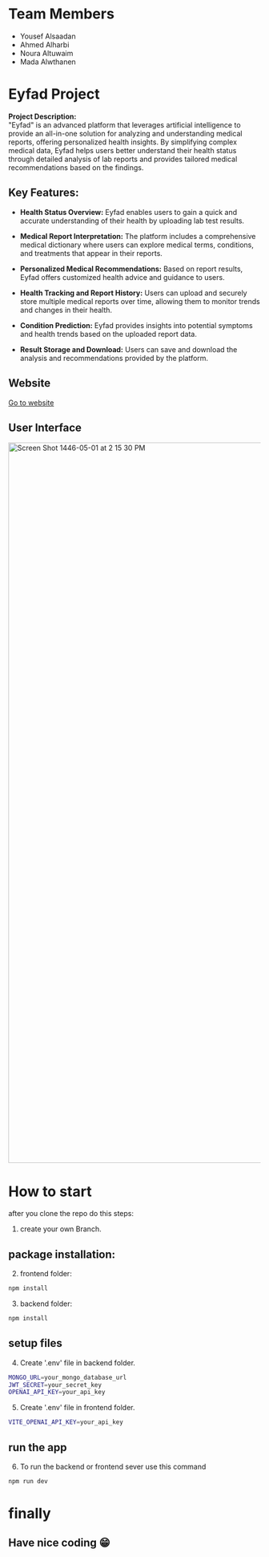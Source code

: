 # Team Members

- Yousef Alsaadan
- Ahmed Alharbi
- Noura Altuwaim
- Mada Alwthanen

# Eyfad Project

**Project Description:**  
"Eyfad" is an advanced platform that leverages artificial intelligence to provide an all-in-one solution for analyzing and understanding medical reports, offering personalized health insights. By simplifying complex medical data, Eyfad helps users better understand their health status through detailed analysis of lab reports and provides tailored medical recommendations based on the findings.

## Key Features:

- **Health Status Overview:** Eyfad enables users to gain a quick and accurate understanding of their health by uploading lab test results.

- **Medical Report Interpretation:** The platform includes a comprehensive medical dictionary where users can explore medical terms, conditions, and treatments that appear in their reports.

- **Personalized Medical Recommendations:** Based on report results, Eyfad offers customized health advice and guidance to users.

- **Health Tracking and Report History:** Users can upload and securely store multiple medical reports over time, allowing them to monitor trends and changes in their health.

- **Condition Prediction:** Eyfad provides insights into potential symptoms and health trends based on the uploaded report data.

- **Result Storage and Download:** Users can save and download the analysis and recommendations provided by the platform.

## Website

[Go to website](https://eyfad-project.onrender.com/)

## User Interface

<img width="1437" alt="Screen Shot 1446-05-01 at 2 15 30 PM" src="https://github.com/user-attachments/assets/a341bf32-2541-4abd-beba-7c3b9f5ae3be">

# How to start

after you clone the repo do this steps:

1. create your own Branch.

## package installation:

2. frontend folder:

```bash
npm install
```

3. backend folder:

```bash
npm install
```

## setup files

4. Create '.env' file in backend folder.

```bash
MONGO_URL=your_mongo_database_url
JWT_SECRET=your_secret_key
OPENAI_API_KEY=your_api_key
```

5. Create '.env' file in frontend folder.

```bash
VITE_OPENAI_API_KEY=your_api_key
```

## run the app

6. To run the backend or frontend sever use this command

```bash
npm run dev
```

# finally

## Have nice coding 😁
